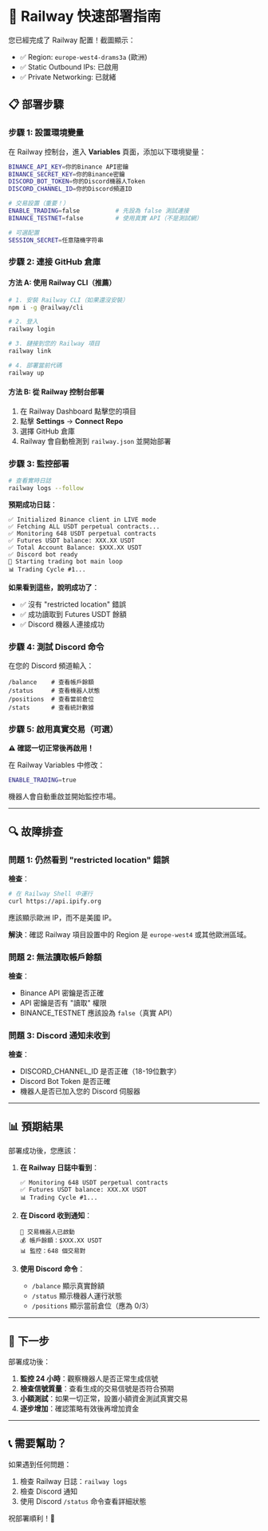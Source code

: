 # 🚀 Railway 快速部署指南

您已經完成了 Railway 配置！截圖顯示：
- ✅ Region: `europe-west4-drams3a` (歐洲)
- ✅ Static Outbound IPs: 已啟用
- ✅ Private Networking: 已就緒

## 📋 部署步驟

### 步驟 1: 設置環境變量

在 Railway 控制台，進入 **Variables** 頁面，添加以下環境變量：

```bash
BINANCE_API_KEY=你的Binance API密鑰
BINANCE_SECRET_KEY=你的Binance密鑰
DISCORD_BOT_TOKEN=你的Discord機器人Token
DISCORD_CHANNEL_ID=你的Discord頻道ID

# 交易設置（重要！）
ENABLE_TRADING=false          # 先設為 false 測試連接
BINANCE_TESTNET=false         # 使用真實 API（不是測試網）

# 可選配置
SESSION_SECRET=任意隨機字符串
```

### 步驟 2: 連接 GitHub 倉庫

#### 方法 A: 使用 Railway CLI（推薦）

```bash
# 1. 安裝 Railway CLI（如果還沒安裝）
npm i -g @railway/cli

# 2. 登入
railway login

# 3. 鏈接到您的 Railway 項目
railway link

# 4. 部署當前代碼
railway up
```

#### 方法 B: 從 Railway 控制台部署

1. 在 Railway Dashboard 點擊您的項目
2. 點擊 **Settings** → **Connect Repo**
3. 選擇 GitHub 倉庫
4. Railway 會自動檢測到 `railway.json` 並開始部署

### 步驟 3: 監控部署

```bash
# 查看實時日誌
railway logs --follow
```

**預期成功日誌**：

```
✅ Initialized Binance client in LIVE mode
✅ Fetching ALL USDT perpetual contracts...
✅ Monitoring 648 USDT perpetual contracts
✅ Futures USDT balance: XXX.XX USDT
✅ Total Account Balance: $XXX.XX USDT
✅ Discord bot ready
🚀 Starting trading bot main loop
📊 Trading Cycle #1...
```

**如果看到這些，說明成功了**：
- ✅ 沒有 "restricted location" 錯誤
- ✅ 成功讀取到 Futures USDT 餘額
- ✅ Discord 機器人連接成功

### 步驟 4: 測試 Discord 命令

在您的 Discord 頻道輸入：

```
/balance    # 查看帳戶餘額
/status     # 查看機器人狀態
/positions  # 查看當前倉位
/stats      # 查看統計數據
```

### 步驟 5: 啟用真實交易（可選）

**⚠️ 確認一切正常後再啟用！**

在 Railway Variables 中修改：

```bash
ENABLE_TRADING=true
```

機器人會自動重啟並開始監控市場。

---

## 🔍 故障排查

### 問題 1: 仍然看到 "restricted location" 錯誤

**檢查**：
```bash
# 在 Railway Shell 中運行
curl https://api.ipify.org
```

應該顯示歐洲 IP，而不是美國 IP。

**解決**：確認 Railway 項目設置中的 Region 是 `europe-west4` 或其他歐洲區域。

### 問題 2: 無法讀取帳戶餘額

**檢查**：
- Binance API 密鑰是否正確
- API 密鑰是否有 "讀取" 權限
- BINANCE_TESTNET 應該設為 `false`（真實 API）

### 問題 3: Discord 通知未收到

**檢查**：
- DISCORD_CHANNEL_ID 是否正確（18-19位數字）
- Discord Bot Token 是否正確
- 機器人是否已加入您的 Discord 伺服器

---

## 📊 預期結果

部署成功後，您應該：

1. **在 Railway 日誌中看到**：
   ```
   ✅ Monitoring 648 USDT perpetual contracts
   ✅ Futures USDT balance: XXX.XX USDT
   📊 Trading Cycle #1...
   ```

2. **在 Discord 收到通知**：
   ```
   🤖 交易機器人已啟動
   💰 帳戶餘額：$XXX.XX USDT
   📊 監控：648 個交易對
   ```

3. **使用 Discord 命令**：
   - `/balance` 顯示真實餘額
   - `/status` 顯示機器人運行狀態
   - `/positions` 顯示當前倉位（應為 0/3）

---

## 🎯 下一步

部署成功後：

1. **監控 24 小時**：觀察機器人是否正常生成信號
2. **檢查信號質量**：查看生成的交易信號是否符合預期
3. **小額測試**：如果一切正常，設置小額資金測試真實交易
4. **逐步增加**：確認策略有效後再增加資金

---

## 📞 需要幫助？

如果遇到任何問題：

1. 檢查 Railway 日誌：`railway logs`
2. 檢查 Discord 通知
3. 使用 Discord `/status` 命令查看詳細狀態

祝部署順利！🚀
